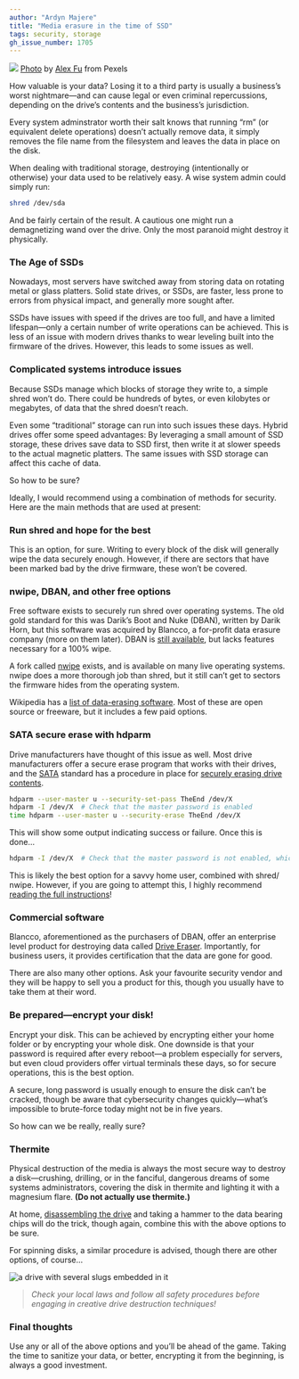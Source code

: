 ```yaml
---
author: "Ardyn Majere"
title: "Media erasure in the time of SSD"
tags: security, storage
gh_issue_number: 1705
---
```


![](/blog/2020/12/10/drive-destruction/garbage.jpg)
[Photo](https://www.pexels.com/photo/garbage-lot-2967770/) by [Alex Fu](https://www.pexels.com/@alexfu) from Pexels

How valuable is your data? Losing it to a third party is usually a business’s worst nightmare—and can cause legal or even criminal repercussions, depending on the drive’s contents and the business’s jurisdiction.

Every system adminstrator worth their salt knows that running “rm” (or equivalent delete operations) doesn’t actually remove data, it simply removes the file name from the filesystem and leaves the data in place on the disk.

When dealing with traditional storage, destroying (intentionally or otherwise) your data used to be relatively easy. A wise system admin could simply run:

```bash
shred /dev/sda
```

And be fairly certain of the result. A cautious one might run a demagnetizing wand over the drive. Only the most paranoid might destroy it physically.

### The Age of SSDs

Nowadays, most servers have switched away from storing data on rotating metal or glass platters. Solid state drives, or SSDs, are faster, less prone to errors from physical impact, and generally more sought after.

SSDs have issues with speed if the drives are too full, and have a limited lifespan—​only a certain number of write operations can be achieved. This is less of an issue with modern drives thanks to wear leveling built into the firmware of the drives. However, this leads to some issues as well.

### Complicated systems introduce issues

Because SSDs manage which blocks of storage they write to, a simple shred won’t do. There could be hundreds of bytes, or even kilobytes or megabytes, of data that the shred doesn’t reach.

Even some “traditional” storage can run into such issues these days. Hybrid drives offer some speed advantages: By leveraging a small amount of SSD storage, these drives save data to SSD first, then write it at slower speeds to the actual magnetic platters. The same issues with SSD storage can affect this cache of data.

So how to be sure?

Ideally, I would recommend using a combination of methods for security. Here are the main methods that are used at present:

### Run shred and hope for the best

This is an option, for sure. Writing to every block of the disk will generally wipe the data securely enough. However, if there are sectors that have been marked bad by the drive firmware, these won’t be covered.

### nwipe, DBAN, and other free options

Free software exists to securely run shred over operating systems. The old gold standard for this was Darik’s Boot and Nuke (DBAN), written by Darik Horn, but this software was acquired by Blancco, a for-profit data erasure company (more on them later). DBAN is [still available](https://dban.org/), but lacks features necessary for a 100% wipe.

A fork called [nwipe](https://github.com/martijnvanbrummelen/nwipe) exists, and is available on many live operating systems. nwipe does a more thorough job than shred, but it still can’t get to sectors the firmware hides from the operating system.

Wikipedia has a [list of data-erasing software](https://en.wikipedia.org/wiki/List_of_data-erasing_software). Most of these are open source or freeware, but it includes a few paid options.

### SATA secure erase with hdparm

Drive manufacturers have thought of this issue as well. Most drive manufacturers offer a secure erase program that works with their drives, and the [SATA](https://en.wikipedia.org/wiki/Serial_ATA) standard has a procedure in place for [securely erasing drive contents](https://ata.wiki.kernel.org/index.php/ATA_Secure_Erase).

```bash
hdparm --user-master u --security-set-pass TheEnd /dev/X
hdparm -I /dev/X  # Check that the master password is enabled
time hdparm --user-master u --security-erase TheEnd /dev/X
```

This will show some output indicating success or failure. Once this is done…

```bash
hdparm -I /dev/X  # Check that the master password is not enabled, which indicates the wipe was successful
```

This is likely the best option for a savvy home user, combined with shred/​nwipe. However, if you are going to attempt this, I highly recommend [reading the full instructions](https://ata.wiki.kernel.org/index.php/ATA_Secure_Erase)!

### Commercial software

Blancco, aforementioned as the purchasers of DBAN, offer an enterprise level product for destroying data called [Drive Eraser](https://www.blancco.com/products/drive-eraser/). Importantly, for business users, it provides certification that the data are gone for good.

There are also many other options. Ask your favourite security vendor and they will be happy to sell you a product for this, though you usually have to take them at their word.

### Be prepared—​encrypt your disk!

Encrypt your disk. This can be achieved by encrypting either your home folder or by encrypting your whole disk. One downside is that your password is required after every reboot—​a problem especially for servers, but even cloud providers offer virtual terminals these days, so for secure operations, this is the best option.

A secure, long password is usually enough to ensure the disk can’t be cracked, though be aware that cybersecurity changes quickly—​what’s impossible to brute-force today might not be in five years.

So how can we be really, really sure?

### Thermite

Physical destruction of the media is always the most secure way to destroy a disk—​crushing, drilling, or in the fanciful, dangerous dreams of some systems administrators, covering the disk in thermite and lighting it with a magnesium flare. **(Do not actually use thermite.)**

At home, [disassembling the drive](https://www.myfixguide.com/samsung-860-pro-ssd-teardown/) and taking a hammer to the data bearing chips will do the trick, though again, combine this with the above options to be sure.

For spinning disks, a similar procedure is advised, though there are other options, of course…

![a drive with several slugs embedded in it](/blog/2020/12/10/drive-destruction/drive_destruction.jpg)

>*Check your local laws and follow all safety procedures before engaging in creative drive destruction techniques!*

### Final thoughts

Use any or all of the above options and you’ll be ahead of the game. Taking the time to sanitize your data, or better, encrypting it from the beginning, is always a good investment.
